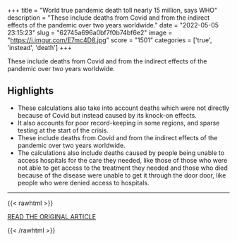 +++
title = "World true pandemic death toll nearly 15 million, says WHO"
description = "These include deaths from Covid and from the indirect effects of the pandemic over two years worldwide."
date = "2022-05-05 23:15:23"
slug = "62745a696a0bf7f0b74bf6e2"
image = "https://i.imgur.com/E7mc4D8.jpg"
score = "1501"
categories = ['true', 'instead', 'death']
+++

These include deaths from Covid and from the indirect effects of the pandemic over two years worldwide.

## Highlights

- These calculations also take into account deaths which were not directly because of Covid but instead caused by its knock-on effects.
- It also accounts for poor record-keeping in some regions, and sparse testing at the start of the crisis.
- These include deaths from Covid and from the indirect effects of the pandemic over two years worldwide.
- The calculations also include deaths caused by people being unable to access hospitals for the care they needed, like those of those who were not able to get access to the treatment they needed and those who died because of the disease were unable to get it through the door door, like people who were denied access to hospitals.

---

{{< rawhtml >}}
  <p class="article-category">
    <a target="_blank" href="https://www.bbc.com/news/health-61327778">READ THE ORIGINAL ARTICLE</a>
  </p>
{{< /rawhtml >}}
